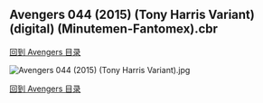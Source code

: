 ## Avengers 044 (2015) (Tony Harris Variant) (digital) (Minutemen-Fantomex).cbr


[回到 Avengers 目录](https://github.com/alicewish/markdown/blob/master/series/Avengers.md)


![Avengers 044 (2015) (Tony Harris Variant).jpg](https://wx1.sinaimg.cn/large/6a9fdecaly1fr0rf1sk7mj21kw2ednpf.jpg)

[回到 Avengers 目录](https://github.com/alicewish/markdown/blob/master/series/Avengers.md)

